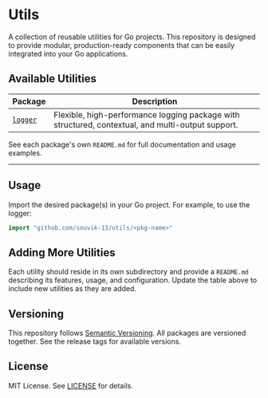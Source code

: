 # Utils

A collection of reusable utilities for Go projects. This repository is designed to provide modular, production-ready components that can be easily integrated into your Go applications.

## Available Utilities

| Package                      | Description                                                                                       |
| ---------------------------- | ------------------------------------------------------------------------------------------------- |
| [`logger`](logger/README.md) | Flexible, high-performance logging package with structured, contextual, and multi-output support. |

See each package's own `README.md` for full documentation and usage examples.

---

## Usage

Import the desired package(s) in your Go project. For example, to use the logger:

```go
import "github.com/souvik-13/utils/<pkg-name>"
```

## Adding More Utilities

Each utility should reside in its own subdirectory and provide a `README.md` describing its features, usage, and configuration. Update the table above to include new utilities as they are added.

## Versioning

This repository follows [Semantic Versioning](https://semver.org/). All packages are versioned together. See the release tags for available versions.

## License

MIT License. See [LICENSE](LICENSE) for details.

